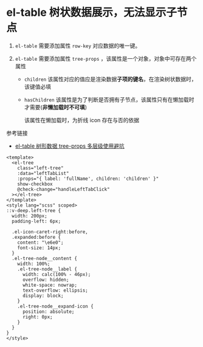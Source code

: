 # el-table 树状数据展示，无法显示子节点

1. `el-table` 需要添加属性 `row-key` 对应数据的唯一键。
2. `el-table` 需要添加属性 `tree-props` ，该属性是一个对象，对象中可存在两个属性

   - `children` 该属性对应的值应是渲染数据**子项的键名**，在渲染树状数据时，该键值必填
   - `hasChildren` 该属性是为了判断是否拥有子节点，该属性只有在懒加载时才需要(**非懒加载时不可填**)

     该属性在懒加载时，为折线 icon 存在与否的依据

参考链接

- [el-table 树形数据 tree-props 多层级使用避坑](https://www.jb51.net/javascript/29674074i.htm)

```vue
<template>
  <el-tree
    class="left-tree"
    :data="leftTabList"
    :props="{ label: 'fullName', children: 'children' }"
    show-checkbox
    @check-change="handleLeftTabClick"
  ></el-tree>
</template>
<style lang="scss" scoped>
::v-deep.left-tree {
  width: 200px;
  padding-left: 6px;

  .el-icon-caret-right:before,
  .expanded:before {
    content: "\e6e0";
    font-size: 14px;
  }
  .el-tree-node__content {
    width: 100%;
    .el-tree-node__label {
      width: calc(100% - 46px);
      overflow: hidden;
      white-space: nowrap;
      text-overflow: ellipsis;
      display: block;
    }
    .el-tree-node__expand-icon {
      position: absolute;
      right: 0px;
    }
  }
}
</style>
```
